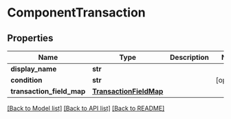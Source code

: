 # ComponentTransaction


## Properties
Name | Type | Description | Notes
------------ | ------------- | ------------- | -------------
**display_name** | **str** |  | 
**condition** | **str** |  | [optional] 
**transaction_field_map** | [**TransactionFieldMap**](TransactionFieldMap.md) |  | 

[[Back to Model list]](../README.md#documentation-for-models) [[Back to API list]](../README.md#documentation-for-api-endpoints) [[Back to README]](../README.md)


